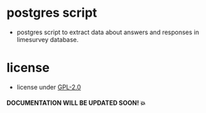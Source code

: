 # postgres script
 - postgres script to extract data about answers and responses in limesurvey database.

# license
 - license under [GPL-2.0](https://www.gnu.org/licenses/old-licenses/gpl-2.0.en.html)

#### DOCUMENTATION WILL BE UPDATED SOON! :boom:
